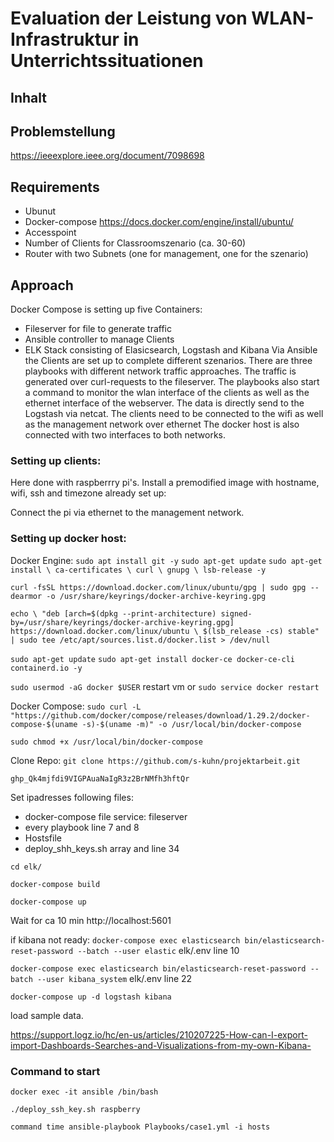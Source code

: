 # Evaluation der Leistung von WLAN-Infrastruktur in Unterrichtssituationen

## Inhalt

## Problemstellung
https://ieeexplore.ieee.org/document/7098698

## Requirements
- Ubunut
- Docker-compose https://docs.docker.com/engine/install/ubuntu/
- Accesspoint
- Number of Clients for Classroomszenario (ca. 30-60)
- Router with two Subnets (one for management, one for the szenario)

## Approach
Docker Compose is setting up five Containers:
- Fileserver for file to generate traffic
- Ansible controller to manage Clients
- ELK Stack consisting of Elasicsearch, Logstash and Kibana
Via Ansible the Clients are set up to complete different szenarios. There are three playbooks with different network traffic approaches.
The traffic is generated over curl-requests to the fileserver. The playbooks also start a command to monitor the wlan interface of the clients as well as the ethernet interface of the webserver.
The data is directly send to the Logstash via netcat.
The clients need to be connected to the wifi as well as the management network over ethernet
The docker host is also connected with two interfaces to both networks.


### Setting up clients:
Here done with raspberrry pi's. Install a premodified image with hostname, wifi, ssh and timezone already set up: 

Connect the pi via ethernet to the management network.

### Setting up docker host:

Docker Engine:
`sudo apt install git -y`
`sudo apt-get update`
`sudo apt-get install \
    ca-certificates \
    curl \
    gnupg \
    lsb-release -y`

`curl -fsSL https://download.docker.com/linux/ubuntu/gpg | sudo gpg --dearmor -o /usr/share/keyrings/docker-archive-keyring.gpg`

`echo \
  "deb [arch=$(dpkg --print-architecture) signed-by=/usr/share/keyrings/docker-archive-keyring.gpg] https://download.docker.com/linux/ubuntu \
  $(lsb_release -cs) stable" | sudo tee /etc/apt/sources.list.d/docker.list > /dev/null`

`sudo apt-get update`
`sudo apt-get install docker-ce docker-ce-cli containerd.io -y`

`sudo usermod -aG docker $USER`
restart vm or
`sudo service docker restart`

Docker Compose:
`sudo curl -L "https://github.com/docker/compose/releases/download/1.29.2/docker-compose-$(uname -s)-$(uname -m)" -o /usr/local/bin/docker-compose`

`sudo chmod +x /usr/local/bin/docker-compose`

Clone Repo:
`git clone https://github.com/s-kuhn/projektarbeit.git`

`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`

Set ipadresses following files:
- docker-compose file service: fileserver
- every playbook line 7 and 8
- Hostsfile
- deploy_shh_keys.sh array and line 34

`cd elk/`

`docker-compose build`

`docker-compose up`

Wait for ca 10 min
http://localhost:5601

if kibana not ready:
`docker-compose exec elasticsearch bin/elasticsearch-reset-password --batch --user elastic`
elk/.env line 10

`docker-compose exec elasticsearch bin/elasticsearch-reset-password --batch --user kibana_system`
elk/.env line 22

`docker-compose up -d logstash kibana`

load sample data.

https://support.logz.io/hc/en-us/articles/210207225-How-can-I-export-import-Dashboards-Searches-and-Visualizations-from-my-own-Kibana-


### Command to start

`docker exec -it ansible /bin/bash`

`./deploy_ssh_key.sh raspberry`

`command time ansible-playbook Playbooks/case1.yml -i hosts`